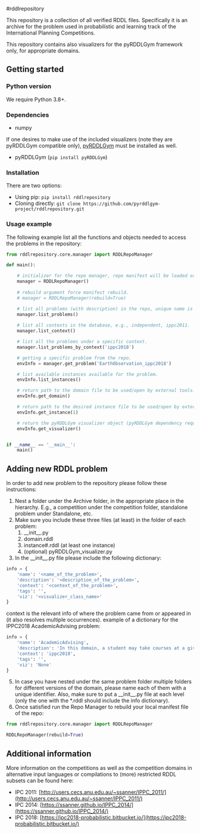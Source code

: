 #rddlrepository

This repository is a collection of all verified RDDL files.
Specifically it is an archive for the problem used in probabilistic and learning track of the International Planning Competitions.

This repository contains also visualizers for the pyRDDLGym framework only, for appropriate domains.

## Getting started
### Python version
We require Python 3.8+.
### Dependencies
* numpy

If one desires to make use of the included visualizers (note they are pyRDDLGym compatible only), 
[pyRDDLGym](https://github.com/pyrddlgym-project/pyRDDLGym) must be installed as well.
* pyRDDLGym (`pip install pyRDDLGym`)

### Installation
There are two options:
* Using pip: `pip install rddlrepository`
* Cloning directly: `git clone https://github.com/pyrddlgym-project/rddlrepository.git`

### Usage example
The following example list all the functions and objects needed to access the problems in the repository:

```python
from rddlrepository.core.manager import RDDLRepoManager

def main():

    # initializer for the repo manager, repo manifest will be loaded or built automatically if not present.
    manager = RDDLRepoManager()
    
    # rebuild argument force manifest rebuild.
    # manager = RDDLRepoManager(rebuild=True)

    # list all problems (with description) in the repo, unique name is generated based on the name and context of the problem.
    manager.list_problems()
    
    # list all contexts in the database, e.g., independent, ippc2011.
    manager.list_context()

    # list all the problems under a specific context.
    manager.list_problems_by_context('ippc2018')

    # getting a specific problem from the repo.
    envInfo = manager.get_problem('EarthObservation_ippc2018')

    # list available instances available for the problem.
    envInfo.list_instances()

    # return path to the domain file to be used/open by external tools.
    envInfo.get_domain()

    # return path to the desired instance file to be used/open by external tools.
    envInfo.get_instance(1)

    # return the pyRDDLGym visualizer object (pyRDDLGym dependency required) if exists, otherwise return None.
    envInfo.get_visualizer()


if __name__ == '__main__':
    main()
```

## Adding new RDDL problem
In order to add new problem to the repository please follow these instructions:
1. Nest a folder under the Archive folder, in the appropriate place in the hierarchy.
E.g., a competition under the competition folder, standalone problem under Standalone, etc.
2. Make sure you include these three files (at least) in the folder of each problem:
   1. \_\_init\_\_.py
   2. domain.rddl
   3. instance#.rddl (at least one instance)
   4. (optional) pyRDDLGym_visualizer.py
3. In the \_\_init\_\_.py file please include the following dictionary:
```python
info = {
    'name': '<name_of_the_problem>',
    'description': '<description_of_the_problem>',
    'context': '<context_of_the_problem>',
    'tags': '',
    'viz': '<visualizer_class_name>'
}
```
context is the relevant info of where the problem came from or appeared in (it also resolves multiple occurrences).
example of a dictionary for the IPPC2018 AcademicAdvising problem:
```python
info = {
    'name': 'AcademicAdvising',
    'description': 'In this domain, a student may take courses at a given cost and passes the course with a probability determined by how many of the prerequisites they have successfully passed.',
    'context': 'ippc2018',
    'tags': '',
    'viz': 'None'
}
```
5. In case you have nested under the same problem folder multiple folders for different versions of the domain,
please name each of them with a unique identifier. Also, make sure to put a \_\_init\_\_.py file at each level (only the one with the *.rddl should include the info dictionary).
6. Once satisfied run the Repo Manager to rebuild your local manifest file of the repo:
```python
from rddlrepository.core.manager import RDDLRepoManager

RDDLRepoManager(rebuild=True)
```

## Additional information
More information on the competitions as well as the competition domains in alternative input languages or compilations to (more) restricted RDDL subsets can be found here:

* IPC 2011: [http://users.cecs.anu.edu.au/~ssanner/IPPC_2011/](http://users.cecs.anu.edu.au/~ssanner/IPPC_2011/)
* IPC 2014: [https://ssanner.github.io/IPPC_2014/](https://ssanner.github.io/IPPC_2014/)
* IPC 2018: [https://ipc2018-probabilistic.bitbucket.io/](https://ipc2018-probabilistic.bitbucket.io/)